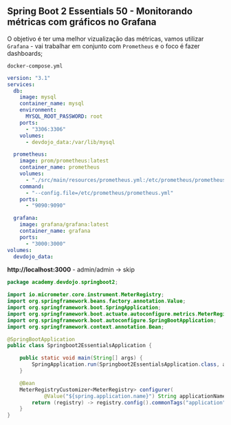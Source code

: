 ## Spring Boot 2 Essentials 50 - Monitorando métricas com gráficos no Grafana

O objetivo é ter uma melhor vizualização das métricas, vamos utilizar `Grafana` - vai trabalhar em conjunto com `Prometheus` e o foco é fazer dashboards;

`docker-compose.yml`

```yaml
version: "3.1"
services:
  db:
    image: mysql
    container_name: mysql
    environment:
      MYSQL_ROOT_PASSWORD: root
    ports:
      - "3306:3306"
    volumes:
      - devdojo_data:/var/lib/mysql

  prometheus:
    image: prom/prometheus:latest
    container_name: prometheus
    volumes:
      - "./src/main/resources/prometheus.yml:/etc/prometheus/prometheus.yml"
    command:
      - "--config.file=/etc/prometheus/prometheus.yml"
    ports:
      - "9090:9090"

  grafana:
    image: grafana/grafana:latest
    container_name: grafana
    ports:
      - "3000:3000"
volumes:
  devdojo_data:
```

**http://localhost:3000** - admin/admin -> skip

````java
package academy.devdojo.springboot2;

import io.micrometer.core.instrument.MeterRegistry;
import org.springframework.beans.factory.annotation.Value;
import org.springframework.boot.SpringApplication;
import org.springframework.boot.actuate.autoconfigure.metrics.MeterRegistryCustomizer;
import org.springframework.boot.autoconfigure.SpringBootApplication;
import org.springframework.context.annotation.Bean;

@SpringBootApplication
public class Springboot2EssentialsApplication {

	public static void main(String[] args) {
		SpringApplication.run(Springboot2EssentialsApplication.class, args);
	}

	@Bean
	MeterRegistryCustomizer<MeterRegistry> configurer(
			@Value("${spring.application.name}") String applicationName) {
		return (registry) -> registry.config().commonTags("application", applicationName);
	}
}
````
